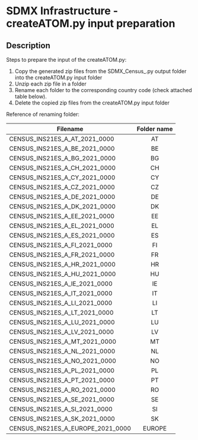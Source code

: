 # SDMX Infrastructure - createATOM.py input preparation

## Description

Steps to prepare the input of the createATOM.py:

1. Copy the generated zip files from the SDMX_Census_.py output folder into the createATOM.py input folder
2. Unzip each zip file in a folder
3. Rename each folder to the corresponding country code (check attached table below).
4. Delete the copied zip files from the createATOM.py input folder


Reference of renaming folder: 
 
| Filename      | Folder name   |
| ------------- |:-------------:|
| CENSUS_INS21ES_A_AT_2021_0000 | AT |
| CENSUS_INS21ES_A_BE_2021_0000 | BE |
| CENSUS_INS21ES_A_BG_2021_0000 | BG |
| CENSUS_INS21ES_A_CH_2021_0000 | CH |
| CENSUS_INS21ES_A_CY_2021_0000 | CY |
| CENSUS_INS21ES_A_CZ_2021_0000 | CZ |
| CENSUS_INS21ES_A_DE_2021_0000 | DE |
| CENSUS_INS21ES_A_DK_2021_0000 | DK |
| CENSUS_INS21ES_A_EE_2021_0000 | EE |
| CENSUS_INS21ES_A_EL_2021_0000 | EL |
| CENSUS_INS21ES_A_ES_2021_0000 | ES |
| CENSUS_INS21ES_A_FI_2021_0000 | FI |
| CENSUS_INS21ES_A_FR_2021_0000 | FR |
| CENSUS_INS21ES_A_HR_2021_0000 | HR |
| CENSUS_INS21ES_A_HU_2021_0000 | HU |
| CENSUS_INS21ES_A_IE_2021_0000 | IE |
| CENSUS_INS21ES_A_IT_2021_0000 | IT |
| CENSUS_INS21ES_A_LI_2021_0000 | LI |
| CENSUS_INS21ES_A_LT_2021_0000 | LT |
| CENSUS_INS21ES_A_LU_2021_0000 | LU |
| CENSUS_INS21ES_A_LV_2021_0000 | LV |
| CENSUS_INS21ES_A_MT_2021_0000 | MT |
| CENSUS_INS21ES_A_NL_2021_0000 | NL |
| CENSUS_INS21ES_A_NO_2021_0000 | NO |
| CENSUS_INS21ES_A_PL_2021_0000 | PL |
| CENSUS_INS21ES_A_PT_2021_0000 | PT |
| CENSUS_INS21ES_A_RO_2021_0000 | RO |
| CENSUS_INS21ES_A_SE_2021_0000 | SE |
| CENSUS_INS21ES_A_SI_2021_0000 | SI |
| CENSUS_INS21ES_A_SK_2021_0000 | SK |
| CENSUS_INS21ES_A_EUROPE_2021_0000 | EUROPE |
